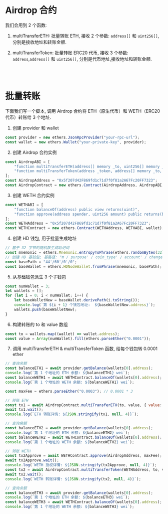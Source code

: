 # Airdrop 合约

我们会用到 2 个函数:

1. multiTransferETH: 批量转账 ETH, 接收 2 个参数: `address[]` 和 `uint256[]`, 分别是接收地址和转账金额.

2. multiTransferToken: 批量转账 ERC20 代币, 接收 3 个参数: `address`,`address[]` 和 `uint256[]`, 分别是代币地址,接收地址和转账金额.

<br><br>

# 批量转账

下面我们写一个脚本, 调用 Airdrop 合约将 ETH（原生代币）和 WETH（ERC20 代币）转账给 3 个地址.

1. 创建 provider 和 wallet

```js
const provider = new ethers.JsonRpcProvider("your-rpc-url");
const wallet = new ethers.Wallet("your-private-key", provider);
```

2. 创建 Airdrop 合约实例

```js
const AirdropABI = [
    "function multiTransferETH(address[] memory _to, uint256[] memory _value) public payable",
    "function multiTransferToken(address _token, address[] memory _to, uint256[] memory _value) public",
];
const AirdropAddress = "0x5f207d42F869fd1c71d7f0f81a2A67Fc20FF7323";
const AirdropContract = new ethers.Contract(AirdropAddress, AirdropABI, wallet);
```

3. 创建 WETH 合约实例

```js
const WETHABI = [
    "function balanceOf(address) public view returns(uint)",
    "function approve(address spender, uint256 amount) public returns(bool)",
];
const WETHAddress = "0x5f207d42F869fd1c71d7f0f81a2A67Fc20FF7323";
const WETHContract = new ethers.Contract(WETHAddress, WETHABI, wallet);
```

4. 创建 HD 钱包, 用于批量生成地址

```js
// 基于 32 字节的随机数生成助记词
const mnemonic = ethers.Mnemonic.entropyToPhrase(ethers.randomBytes(32));
// 创建 HD 基钱包; 基路径: "m / purpose' / coin_type' / account' / change"
const basePath = "44'/60'/0'/0";
const baseWallet = ethers.HDNodeWallet.fromPhrase(mnemonic, basePath);
```

5. 从基础钱包派生 3 个子钱包

```js
const numWallet = 3;
let wallets = [];
for (let i = 0; i < numWallet; i++) {
    let baseWalletNew = baseWallet.derivePath(i.toString());
    console.log(`第 ${i + 1} 个钱包地址:  ${baseWalletNew.address}`);
    wallets.push(baseWalletNew);
}
```

6. 构建转账的 to 和 value 数组

```js
const to = wallets.map((wallet) => wallet.address);
const value = Array(numWallet).fill(ethers.parseEther("0.0001"));
```

7. 调用 multiTransferETH & multiTransferToken 函数, 给每个钱包转 0.0001 ether

```js
// 查询余额
const balanceETH1 = await provider.getBalance(wallets[0].address);
console.log(`第 1 个地址的 ETH 余额: ${balanceETH1} wei`);
const balanceWETH1 = await WETHContract.balanceOf(wallets[0].address);
console.log(`第 1 个地址的 WETH 余额: ${balanceWETH1} wei`);

const maxFee = ethers.parseEther("0.0003"); // 0.0001 * 3

// 转账 ETH
const tx1 = await AirdropContract.multiTransferETH(to, value, { value: maxFee });
await tx1.wait();
console.log(`ETH 转账详情: ${JSON.stringify(tx1, null, 4)}`);

// 查询余额
const balanceETH2 = await provider.getBalance(wallets[0].address);
console.log(`第 1 个地址的 ETH 余额: ${balanceETH2} wei`);
const balanceWETH2 = await WETHContract.balanceOf(wallets[0].address);
console.log(`第 1 个地址的 WETH 余额: ${balanceWETH2} wei`);

// 转账 WETH
const tx2Approve = await WETHContract.approve(AirdropAddress, maxFee);
await tx2Approve.wait();
console.log(`WETH 授权详情: ${JSON.stringify(tx2Approve, null, 4)}`);
const tx2 = await AirdropContract.multiTransferToken(WETHAddress, to, value);
await tx2.wait();
console.log(`WETH 转账详情: ${JSON.stringify(tx2, null, 4)}`);

// 查询余额
const balanceETH3 = await provider.getBalance(wallets[0].address);
console.log(`第 1 个地址的 ETH 余额: ${balanceETH3} wei`);
const balanceWETH3 = await WETHContract.balanceOf(wallets[0].address);
console.log(`第 1 个地址的 WETH 余额: ${balanceWETH3} wei`);
```

<br><br>
